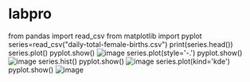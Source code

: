 # labpro
from pandas import read_csv
from matplotlib import pyplot
series=read_csv("daily-total-female-births.csv")
print(series.head())
series.plot()
pyplot.show()
![image](https://github.com/user-attachments/assets/3d9d3264-19eb-4fdc-bec6-bc99cf1b89bf)
series.plot(style='-.')
pyplot.show()
![image](https://github.com/user-attachments/assets/b773d5b2-96cf-42ee-9b4d-3ac4b4543c07)
series.hist()
pyplot.show()
![image](https://github.com/user-attachments/assets/4af9cd9e-f1c1-49ff-a49c-40275a136033)
series.plot(kind='kde')
pyplot.show()
![image](https://github.com/user-attachments/assets/a94c03e6-dcb6-4a33-b1b0-5435c66df396)



